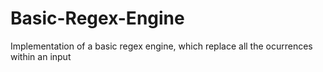 # Basic-Regex-Engine
Implementation of a basic regex engine, which replace all the ocurrences within an input
